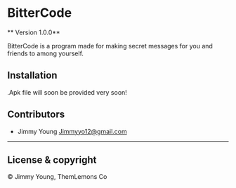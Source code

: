 # BitterCode

** Version 1.0.0**

BitterCode  is a program made for making secret messages for you and friends to among yourself.

## Installation

.Apk file will soon be provided very soon!


## Contributors 

 - Jimmy Young <Jimmyyo12@gmail.com>
---

## License & copyright

© Jimmy Young, ThemLemons Co